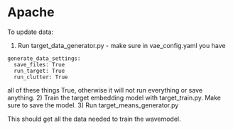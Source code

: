 # Apache

To update data:

1) Run target_data_generator.py - make sure in vae_config.yaml you have
```commandline
generate_data_settings:
  save_files: True
  run_target: True
  run_clutter: True
```
all of these things True, otherwise it will not run everything or save anything.
2) Train the target embedding model with target_train.py. Make sure to save the model.
3) Run target_means_generator.py

This should get all the data needed to train the wavemodel.

